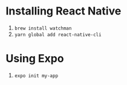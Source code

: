 # Installing React Native
1. `brew install watchman`
2. `yarn global add react-native-cli`

# Using Expo
1. `expo init my-app`